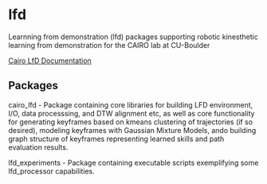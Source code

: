 # lfd
Learnning from demonstration (lfd) packages supporting robotic kinesthetic learning from demonstration for the CAIRO lab at CU-Boulder

[Cairo LfD Documentation](https://cairo-robotics.github.io/lfd/_build/html/index.html)

## Packages

cairo_lfd - Package containing core libraries for building LFD environment, I/O, data processsing, and DTW alignment etc, as well as core functionality for generating keyframes based on kmeans clustering of trajectories (if so desired), modeling keyframes with Gaussian Mixture Models, ando building graph structure of keyframes representing learned skills and path evaluation results.


lfd_experiments - Package containing executable scripts exemplifying some lfd_processor capabilities.


